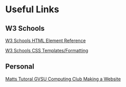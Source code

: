 # Useful Links

## W3 Schools
[W3 Schools HTML Element Reference](https://www.w3schools.com/tags/default.asp)

[W3 Schools CSS Templates/Formatting](https://www.w3schools.com/css/css_templates.asp)

## Personal 
[Matts Tutoral GVSU Computing Club Making a Website](https://github.com/GVSU-Computing-Club/2020WebCrashCourse/tree/master)

